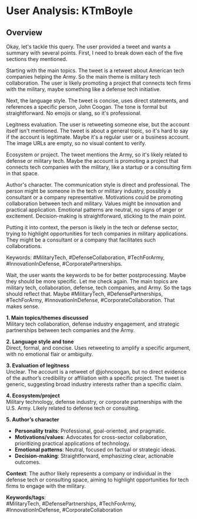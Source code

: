 # User Analysis: KTmBoyle

## Overview

<think>
Okay, let's tackle this query. The user provided a tweet and wants a summary with several points. First, I need to break down each of the five sections they mentioned.

Starting with the main topics. The tweet is a retweet about American tech companies helping the Army. So the main theme is military tech collaboration. The user is likely promoting a project that connects tech firms with the military, maybe something like a defense tech initiative.

Next, the language style. The tweet is concise, uses direct statements, and references a specific person, John Coogan. The tone is formal but straightforward. No emojis or slang, so it's professional.

Legitness evaluation. The user is retweeting someone else, but the account itself isn't mentioned. The tweet is about a general topic, so it's hard to say if the account is legitimate. Maybe it's a regular user or a business account. The image URLs are empty, so no visual content to verify.

Ecosystem or project. The tweet mentions the Army, so it's likely related to defense or military tech. Maybe the account is promoting a project that connects tech companies with the military, like a startup or a consulting firm in that space.

Author's character. The communication style is direct and professional. The person might be someone in the tech or military industry, possibly a consultant or a company representative. Motivations could be promoting collaboration between tech and military. Values might be innovation and practical application. Emotional patterns are neutral, no signs of anger or excitement. Decision-making is straightforward, sticking to the main point.

Putting it into context, the person is likely in the tech or defense sector, trying to highlight opportunities for tech companies in military applications. They might be a consultant or a company that facilitates such collaborations.

Keywords: #MilitaryTech, #DefenseCollaboration, #TechForArmy, #InnovationInDefense, #CorporatePartnerships.

Wait, the user wants the keywords to be for better postprocessing. Maybe they should be more specific. Let me check again. The main topics are military tech, collaboration, defense, tech companies, and Army. So the tags should reflect that. Maybe #MilitaryTech, #DefensePartnerships, #TechForArmy, #InnovationInDefense, #CorporateCollaboration. That makes sense.
</think>

**1. Main topics/themes discussed**  
Military tech collaboration, defense industry engagement, and strategic partnerships between tech companies and the Army.  

**2. Language style and tone**  
Direct, formal, and concise. Uses retweeting to amplify a specific argument, with no emotional flair or ambiguity.  

**3. Evaluation of legitness**  
Unclear. The account is a retweet of @johncoogan, but no direct evidence of the author’s credibility or affiliation with a specific project. The tweet is generic, suggesting broad industry interests rather than a specific claim.  

**4. Ecosystem/project**  
Military technology, defense industry, or corporate partnerships with the U.S. Army. Likely related to defense tech or consulting.  

**5. Author’s character**  
- **Personality traits**: Professional, goal-oriented, and pragmatic.  
- **Motivations/values**: Advocates for cross-sector collaboration, prioritizing practical applications of technology.  
- **Emotional patterns**: Neutral, focused on factual or strategic ideas.  
- **Decision-making**: Straightforward, emphasizing clear, actionable outcomes.  

**Context**: The author likely represents a company or individual in the defense tech or consulting space, aiming to highlight opportunities for tech firms to engage with the military.  

**Keywords/tags**:  
#MilitaryTech, #DefensePartnerships, #TechForArmy, #InnovationInDefense, #CorporateCollaboration